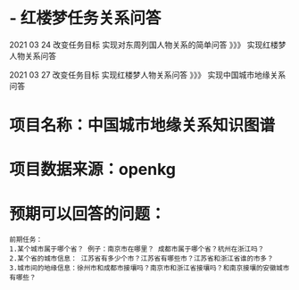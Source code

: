 # - 红楼梦任务关系问答

2021 03 24 改变任务目标
	   实现对东周列国人物关系的简单问答 》》》 实现红楼梦人物关系问答
	   
2021 03 27 改变任务目标
 	   实现红楼梦人物关系问答 》》》 实现中国城市地缘关系问答
# 项目名称：中国城市地缘关系知识图谱
# 项目数据来源：openkg
# 预期可以回答的问题：
	前期任务： 
	1.某个城市属于哪个省？ 例子：南京市在哪里？ 成都市属于哪个省？杭州在浙江吗？
	2.某个省的城市信息： 江苏省有多少个市？江苏省有哪些市？江苏省和浙江省谁的市多？
	3.城市间的地缘信息：徐州市和成都市接壤吗？南京市和浙江省接壤吗？和南京接壤的安徽城市有哪些？
			   

